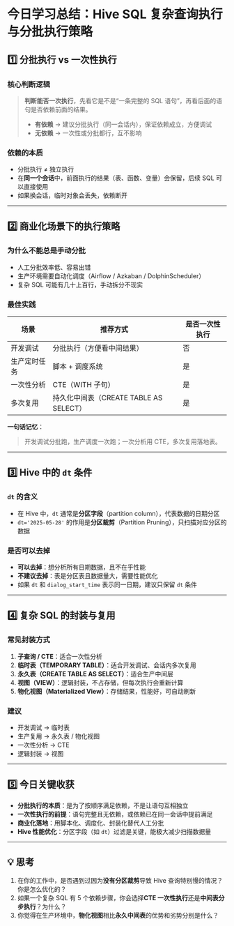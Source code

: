 # 今日学习总结：Hive SQL 复杂查询执行与分批执行策略

## 1️⃣ 分批执行 vs 一次性执行

### **核心判断逻辑**
> **判断能否一次执行**，先看它是不是“一条完整的 SQL 语句”，再看后面的语句是否依赖前面的结果。  
> - **有依赖** → 建议分批执行（同一会话内），保证依赖成立，方便调试  
> - **无依赖** → 一次性或分批都行，互不影响

### **依赖的本质**
- 分批执行 ≠ 独立执行  
- 在**同一个会话**中，前面执行的结果（表、函数、变量）会保留，后续 SQL 可以直接使用  
- 如果换会话，临时对象会丢失，依赖断开

---

## 2️⃣ 商业化场景下的执行策略

### **为什么不能总是手动分批**
- 人工分批效率低、容易出错
- 生产环境需要自动化调度（Airflow / Azkaban / DolphinScheduler）
- 复杂 SQL 可能有几十上百行，手动拆分不现实

### **最佳实践**
| 场景 | 推荐方式 | 是否一次性执行 |
|------|----------|----------------|
| 开发调试 | 分批执行（方便看中间结果） | 否 |
| 生产定时任务 | 脚本 + 调度系统 | 是 |
| 一次性分析 | CTE（WITH 子句） | 是 |
| 多次复用 | 持久化中间表（CREATE TABLE AS SELECT） | 是 |

**一句话记忆**：
> 开发调试分批跑，生产调度一次跑；一次分析用 CTE，多次复用落地表。

---

## 3️⃣ Hive 中的 `dt` 条件

### **`dt` 的含义**
- 在 Hive 中，`dt` 通常是**分区字段**（partition column），代表数据的日期分区
- `dt='2025-05-28'` 的作用是**分区裁剪**（Partition Pruning），只扫描对应分区的数据

### **是否可以去掉**
- **可以去掉**：想分析所有日期数据，且不在乎性能
- **不建议去掉**：表是分区表且数据量大，需要性能优化
- 如果 `dt` 和 `dialog_start_time` 表示同一日期，建议只保留 `dt` 条件

---

## 4️⃣ 复杂 SQL 的封装与复用

### **常见封装方式**
1. **子查询 / CTE**：适合一次性分析
2. **临时表（TEMPORARY TABLE）**：适合开发调试、会话内多次复用
3. **永久表（CREATE TABLE AS SELECT）**：适合生产中间层
4. **视图（VIEW）**：逻辑封装，不占存储，但每次执行会重新计算
5. **物化视图（Materialized View）**：存储结果，性能好，可自动刷新

### **建议**
- 开发调试 → 临时表
- 生产复用 → 永久表 / 物化视图
- 一次性分析 → CTE
- 逻辑封装 → 视图

---

## 5️⃣ 今日关键收获
- **分批执行的本质**：是为了按顺序满足依赖，不是让语句互相独立
- **一次性执行的前提**：语句完整且无依赖，或依赖已在同一会话中提前满足
- **商业化落地**：用脚本化、调度化、封装化替代人工分批
- **Hive 性能优化**：分区字段（如 `dt`）过滤是关键，能极大减少扫描数据量

---

## 💡 思考
1. 在你的工作中，是否遇到过因为**没有分区裁剪**导致 Hive 查询特别慢的情况？你是怎么优化的？
2. 如果一个复杂 SQL 有 5 个依赖步骤，你会选择**CTE 一次性执行**还是**中间表分步执行**？为什么？
3. 你觉得在生产环境中，**物化视图**相比**永久中间表**的优势和劣势分别是什么？

